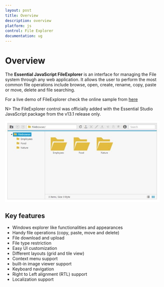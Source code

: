 ```yaml
---
layout: post
title: Overview
description: overview
platform: js
control: File Explorer
documentation: ug
---
```


# Overview

The **Essential JavaScript FileExplorer** is an interface for managing the File system through any web application. It allows the user to perform the most common file operations include browse, open, create, rename, copy, paste or move, delete and file searching.

For a live demo of FileExplorer check the online sample from [here](http://js.syncfusion.com/demos/web/#!/azure/fileexplorer/DefaultFunctionalities)

N>  The FileExplorer control was officially added with the Essential Studio JavaScript package from the v13.1 release only.

![](Overview_images/Overview_img1.png)


## Key features

* Windows explorer like functionalities and appearances
* Handy file operations (copy, paste, move and delete)
* File download and upload
* File type restriction
* Easy UI customization
* Different layouts (grid and tile view)
* Context menu support
* built-in image viewer support
* Keyboard navigation 
* Right to Left alignment (RTL) support
* Localization support

